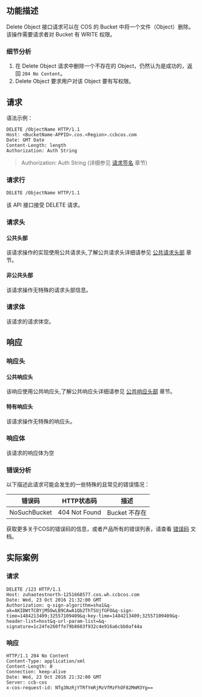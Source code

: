 ## 功能描述
Delete Object 接口请求可以在 COS 的 Bucket 中将一个文件（Object）删除。该操作需要请求者对 Bucket 有 WRITE 权限。

### 细节分析
1.	在 Delete Object 请求中删除一个不存在的 Object，仍然认为是成功的，返回 `204 No Content`。
2.  Delete Object 要求用户对该 Object 要有写权限。

## 请求

语法示例：
```
DELETE /ObjectName HTTP/1.1
Host: <BucketName-APPID>.cos.<Region>.ccbcos.com
Date: GMT Date
Content-Length: length
Authorization: Auth String
```

> Authorization: Auth String (详细参见 [请求签名](/document/product/436/7778) 章节)

### 请求行
```
DELETE /ObjectName HTTP/1.1
```
该 API 接口接受 DELETE 请求。

### 请求头

#### 公共头部
该请求操作的实现使用公共请求头,了解公共请求头详细请参见 [公共请求头部](http://tcecqpoc.fsphere.cn/document/product/436/7728) 章节。

#### 非公共头部
该请求操作无特殊的请求头部信息。


### 请求体
该请求的请求体空。

## 响应

### 响应头
#### 公共响应头 
该响应使用公共响应头,了解公共响应头详细请参见 [公共响应头部](http://tcecqpoc.fsphere.cn/document/product/436/7729) 章节。
#### 特有响应头
该请求操作无特殊的响应头。

### 响应体
该请求的响应体为空

### 错误分析
以下描述此请求可能会发生的一些特殊的且常见的错误情况：

|错误码|HTTP状态码|描述|
|--|--|--|
| NoSuchBucket |404 Not Found|Bucket 不存在| 

获取更多关于COS的错误码的信息，或者产品所有的错误列表，请查看 [错误码](http://tcecqpoc.fsphere.cn/document/product/436/7730) 文档。
## 实际案例

### 请求
```
DELETE /123 HTTP/1.1
Host: zuhaotestnorth-1251668577.cos.wh.ccbcos.com
Date: Wed, 23 Oct 2016 21:32:00 GMT
Authorization: q-sign-algorithm=sha1&q-ak=AKIDWtTCBYjM5OwLB9CAwA1Qb2ThTSUjfGFO&q-sign-time=1484213409;32557109409&q-key-time=1484213409;32557109409&q-header-list=host&q-url-param-list=&q-signature=1c24fe260ffe79b8603f932c4e916a6cbb0af44a

```

### 响应
```
HTTP/1.1 204 No Content
Content-Type: application/xml
Content-Length: 0
Connection: keep-alive
Date: Wed, 23 Oct 2016 21:32:00 GMT
Server: ccb-cos
x-cos-request-id: NTg3NzRjYTRfYmRjMzVfMzFhOF82MmM3Yg==

```
